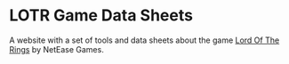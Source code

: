 # LOTR Game Data Sheets

A website with a set of tools and data sheets about the game [Lord Of The Rings](https://www.lotr-risetowar.com/) by NetEase Games.
